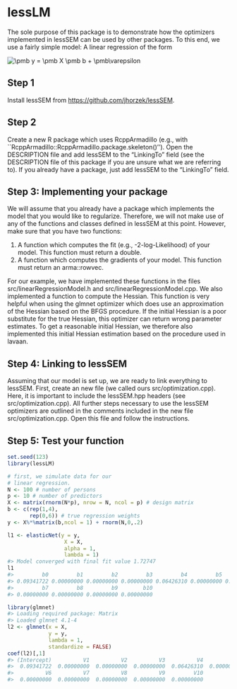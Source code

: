 
<!-- README.md is generated from README.Rmd. Please edit that file -->

# lessLM

The sole purpose of this package is to demonstrate how the optimizers
implemented in lessSEM can be used by other packages. To this end, we
use a fairly simple model: A linear regression of the form

![\\pmb y = \\pmb X \\pmb b + \\pmb\\varepsilon](https://latex.codecogs.com/png.image?%5Cdpi%7B110%7D&space;%5Cbg_white&space;%5Cpmb%20y%20%3D%20%5Cpmb%20X%20%5Cpmb%20b%20%2B%20%5Cpmb%5Cvarepsilon "\pmb y = \pmb X \pmb b + \pmb\varepsilon")

## Step 1

Install lessSEM from <https://github.com/jhorzek/lessSEM>.

## Step 2

Create a new R package which uses RcppArmadillo (e.g., with
\`\`RcppArmadillo::RcppArmadillo.package.skeleton()’’). Open the
DESCRIPTION file and add lessSEM to the “LinkingTo” field (see the
DESCRIPTION file of this package if you are unsure what we are referring
to). If you already have a package, just add lessSEM to the “LinkingTo”
field.

## Step 3: Implementing your package

We will assume that you already have a package which implements the
model that you would like to regularize. Therefore, we will not make use
of any of the functions and classes defined in lessSEM at this point.
However, make sure that you have two functions:

1)  A function which computes the fit (e.g., -2-log-Likelihood) of your
    model. This function must return a double.
2)  A function which computes the gradients of your model. This function
    must return an arma::rowvec.

For our example, we have implemented these functions in the files
src/linearRegressionModel.h and src/linearRegressionModel.cpp. We also
implemented a function to compute the Hessian. This function is very
helpful when using the glmnet optimizer which does use an approximation
of the Hessian based on the BFGS procedure. If the initial Hessian is a
poor substitute for the true Hessian, this optimizer can return wrong
parameter estimates. To get a reasonable initial Hessian, we therefore
also implemented this initial Hessian estimation based on the procedure
used in lavaan.

## Step 4: Linking to lessSEM

Assuming that our model is set up, we are ready to link everything to
lessSEM. First, create an new file (we called ours
src/optimization.cpp). Here, it is important to include the lessSEM.hpp
headers (see src/optimization.cpp). All further steps necessary to use
the lessSEM optimizers are outlined in the comments included in the new
file src/optimization.cpp. Open this file and follow the instructions.

## Step 5: Test your function

``` r
set.seed(123)
library(lessLM)

# first, we simulate data for our
# linear regression.
N <- 100 # number of persons
p <- 10 # number of predictors
X <- matrix(rnorm(N*p), nrow = N, ncol = p) # design matrix
b <- c(rep(1,4), 
       rep(0,6)) # true regression weights
y <- X%*%matrix(b,ncol = 1) + rnorm(N,0,.2)

l1 <- elasticNet(y = y,
                  X = X,
                  alpha = 1, 
                  lambda = 1)
#> Model converged with final fit value 1.72747
l1
#>         b0         b1         b2         b3         b4         b5         b6 
#> 0.09341722 0.00000000 0.00000000 0.00000000 0.06426310 0.00000000 0.00000000 
#>         b7         b8         b9        b10 
#> 0.00000000 0.00000000 0.00000000 0.00000000

library(glmnet)
#> Loading required package: Matrix
#> Loaded glmnet 4.1-4
l2 <- glmnet(x = X, 
             y = y, 
             lambda = 1,
             standardize = FALSE)
coef(l2)[,1]
#> (Intercept)          V1          V2          V3          V4          V5 
#>  0.09341722  0.00000000  0.00000000  0.00000000  0.06426310  0.00000000 
#>          V6          V7          V8          V9         V10 
#>  0.00000000  0.00000000  0.00000000  0.00000000  0.00000000
```
